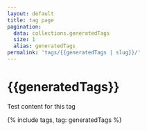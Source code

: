 ```yaml
---
layout: default
title: tag page
pagination:
  data: collections.generatedTags
  size: 1
  alias: generatedTags
permalink: 'tags/{{generatedTags | slug}}/'
---
```


# {{generatedTags}}

Test content for this tag

{% include tags, tag: generatedTags %}


